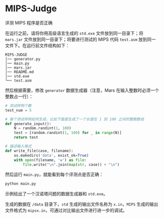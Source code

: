 # MIPS-Judge
评测 MIPS 程序是否正确

在运行之前，请将你用高级语言生成的 `std.exe` 文件放到同一目录下；将 `mars.jar` 文件放到同一目录下；将要进行测试的 MIPS 代码 `test.asm` 放到同一文件下。在运行前文件结构如下：

```
MIPS-JUDGE
│── generator.py
│── main.py
│── mars.jar
│── README.md
│── std.exe
└── test.asm
```

然后根据需要，修改 `generator` 数据生成器（注意，Mars 在输入整数时必须一个整数占一行）：

```python
# 测试样例个数
test_num = 5

# 每个测试样例如何生成，比如下面是生成了一个长度在 1 到 100 之间的整数数组
def generate_input():
    N = random.randint(1, 100)
    test = [random.randint(1, 100) for _ in range(N)]
    return test

# 描述输入格式
def write_file(case, filename):
    os.makedirs('data', exist_ok=True)
    with open(filename, 'w') as file:
        file.write("\n".join(map(str, case)) + "\n")
```

然后运行 `main.py`，就能看到每个评测点是否正确：

```python
python main.py
```

示例给出了一个汉诺塔问题的数据生成器和 `std.exe`。

生成的数据在 `/data` 目录下，`std` 生成的输出文件名称为 `x.in`，`MIPS` 生成的输出文件格式为 `mipsx.in`，可通过对比输出文件进行进一步的调试。
